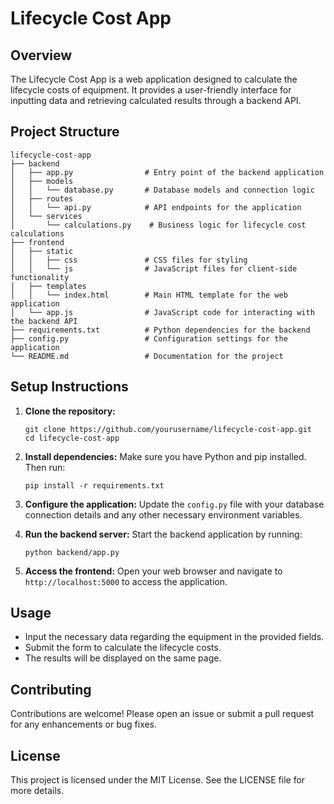 # Lifecycle Cost App

## Overview
The Lifecycle Cost App is a web application designed to calculate the lifecycle costs of equipment. It provides a user-friendly interface for inputting data and retrieving calculated results through a backend API.

## Project Structure
```
lifecycle-cost-app
├── backend
│   ├── app.py                # Entry point of the backend application
│   ├── models
│   │   └── database.py       # Database models and connection logic
│   ├── routes
│   │   └── api.py            # API endpoints for the application
│   └── services
│       └── calculations.py    # Business logic for lifecycle cost calculations
├── frontend
│   ├── static
│   │   ├── css               # CSS files for styling
│   │   └── js                # JavaScript files for client-side functionality
│   ├── templates
│   │   └── index.html        # Main HTML template for the web application
│   └── app.js                # JavaScript code for interacting with the backend API
├── requirements.txt          # Python dependencies for the backend
├── config.py                 # Configuration settings for the application
└── README.md                 # Documentation for the project
```

## Setup Instructions
1. **Clone the repository:**
   ```
   git clone https://github.com/yourusername/lifecycle-cost-app.git
   cd lifecycle-cost-app
   ```

2. **Install dependencies:**
   Make sure you have Python and pip installed. Then run:
   ```
   pip install -r requirements.txt
   ```

3. **Configure the application:**
   Update the `config.py` file with your database connection details and any other necessary environment variables.

4. **Run the backend server:**
   Start the backend application by running:
   ```
   python backend/app.py
   ```

5. **Access the frontend:**
   Open your web browser and navigate to `http://localhost:5000` to access the application.

## Usage
- Input the necessary data regarding the equipment in the provided fields.
- Submit the form to calculate the lifecycle costs.
- The results will be displayed on the same page.

## Contributing
Contributions are welcome! Please open an issue or submit a pull request for any enhancements or bug fixes.

## License
This project is licensed under the MIT License. See the LICENSE file for more details.